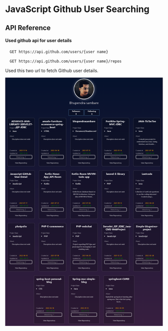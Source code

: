 
# JavaScript Github User Searching



## API Reference

#### Used github api for user details

```http
  GET https://api.github.com/users/{user name}
```

```http
  GET https://api.github.com/users/{user name}/repos
```

Used this two url to fetch Github user details.


![Logo](./screencapture-htmlpreview-github-io-2022-06-11-19_58_54.png)

